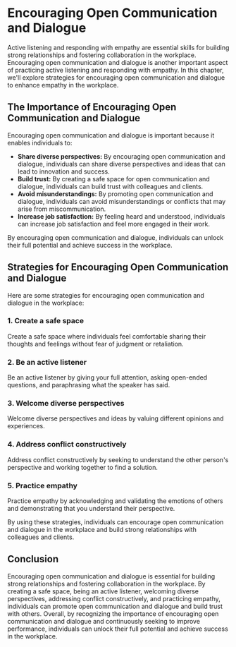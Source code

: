 Encouraging Open Communication and Dialogue
===============================================================================================================

Active listening and responding with empathy are essential skills for building strong relationships and fostering collaboration in the workplace. Encouraging open communication and dialogue is another important aspect of practicing active listening and responding with empathy. In this chapter, we'll explore strategies for encouraging open communication and dialogue to enhance empathy in the workplace.

The Importance of Encouraging Open Communication and Dialogue
-------------------------------------------------------------

Encouraging open communication and dialogue is important because it enables individuals to:

* **Share diverse perspectives:** By encouraging open communication and dialogue, individuals can share diverse perspectives and ideas that can lead to innovation and success.
* **Build trust:** By creating a safe space for open communication and dialogue, individuals can build trust with colleagues and clients.
* **Avoid misunderstandings:** By promoting open communication and dialogue, individuals can avoid misunderstandings or conflicts that may arise from miscommunication.
* **Increase job satisfaction:** By feeling heard and understood, individuals can increase job satisfaction and feel more engaged in their work.

By encouraging open communication and dialogue, individuals can unlock their full potential and achieve success in the workplace.

Strategies for Encouraging Open Communication and Dialogue
----------------------------------------------------------

Here are some strategies for encouraging open communication and dialogue in the workplace:

### 1. Create a safe space

Create a safe space where individuals feel comfortable sharing their thoughts and feelings without fear of judgment or retaliation.

### 2. Be an active listener

Be an active listener by giving your full attention, asking open-ended questions, and paraphrasing what the speaker has said.

### 3. Welcome diverse perspectives

Welcome diverse perspectives and ideas by valuing different opinions and experiences.

### 4. Address conflict constructively

Address conflict constructively by seeking to understand the other person's perspective and working together to find a solution.

### 5. Practice empathy

Practice empathy by acknowledging and validating the emotions of others and demonstrating that you understand their perspective.

By using these strategies, individuals can encourage open communication and dialogue in the workplace and build strong relationships with colleagues and clients.

Conclusion
----------

Encouraging open communication and dialogue is essential for building strong relationships and fostering collaboration in the workplace. By creating a safe space, being an active listener, welcoming diverse perspectives, addressing conflict constructively, and practicing empathy, individuals can promote open communication and dialogue and build trust with others. Overall, by recognizing the importance of encouraging open communication and dialogue and continuously seeking to improve performance, individuals can unlock their full potential and achieve success in the workplace.
